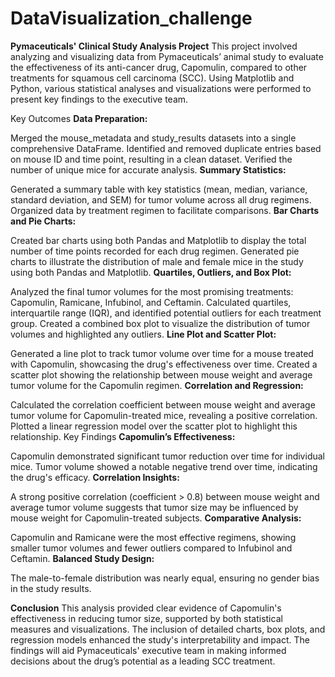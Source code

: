 # DataVisualization_challenge

**Pymaceuticals' Clinical Study Analysis Project**
This project involved analyzing and visualizing data from Pymaceuticals’ animal study to evaluate the effectiveness of its anti-cancer drug, Capomulin, compared to other treatments for squamous cell carcinoma (SCC). Using Matplotlib and Python, various statistical analyses and visualizations were performed to present key findings to the executive team.

Key Outcomes
**Data Preparation:**

Merged the mouse_metadata and study_results datasets into a single comprehensive DataFrame.
Identified and removed duplicate entries based on mouse ID and time point, resulting in a clean dataset.
Verified the number of unique mice for accurate analysis.
**Summary Statistics:**

Generated a summary table with key statistics (mean, median, variance, standard deviation, and SEM) for tumor volume across all drug regimens.
Organized data by treatment regimen to facilitate comparisons.
**Bar Charts and Pie Charts:**

Created bar charts using both Pandas and Matplotlib to display the total number of time points recorded for each drug regimen.
Generated pie charts to illustrate the distribution of male and female mice in the study using both Pandas and Matplotlib.
**Quartiles, Outliers, and Box Plot:**

Analyzed the final tumor volumes for the most promising treatments: Capomulin, Ramicane, Infubinol, and Ceftamin.
Calculated quartiles, interquartile range (IQR), and identified potential outliers for each treatment group.
Created a combined box plot to visualize the distribution of tumor volumes and highlighted any outliers.
**Line Plot and Scatter Plot:**

Generated a line plot to track tumor volume over time for a mouse treated with Capomulin, showcasing the drug's effectiveness over time.
Created a scatter plot showing the relationship between mouse weight and average tumor volume for the Capomulin regimen.
**Correlation and Regression:**

Calculated the correlation coefficient between mouse weight and average tumor volume for Capomulin-treated mice, revealing a positive correlation.
Plotted a linear regression model over the scatter plot to highlight this relationship.
Key Findings
**Capomulin’s Effectiveness:**

Capomulin demonstrated significant tumor reduction over time for individual mice.
Tumor volume showed a notable negative trend over time, indicating the drug's efficacy.
**Correlation Insights:**

A strong positive correlation (coefficient > 0.8) between mouse weight and average tumor volume suggests that tumor size may be influenced by mouse weight for Capomulin-treated subjects.
**Comparative Analysis:**

Capomulin and Ramicane were the most effective regimens, showing smaller tumor volumes and fewer outliers compared to Infubinol and Ceftamin.
**Balanced Study Design:**

The male-to-female distribution was nearly equal, ensuring no gender bias in the study results.

**Conclusion**
This analysis provided clear evidence of Capomulin's effectiveness in reducing tumor size, supported by both statistical measures and visualizations. The inclusion of detailed charts, box plots, and regression models enhanced the study's interpretability and impact. The findings will aid Pymaceuticals' executive team in making informed decisions about the drug’s potential as a leading SCC treatment.






